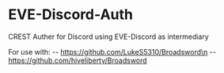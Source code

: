 # EVE-Discord-Auth
CREST Auther for Discord using EVE-Discord as intermediary


For use with:
-- https://github.com/LukeS5310/Broadsword\n
-- https://github.com/hiveliberty/Broadsword